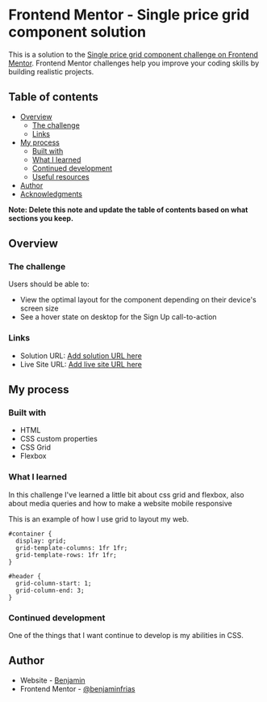 # Frontend Mentor - Single price grid component solution

This is a solution to the [Single price grid component challenge on Frontend Mentor](https://www.frontendmentor.io/challenges/single-price-grid-component-5ce41129d0ff452fec5abbbc). Frontend Mentor challenges help you improve your coding skills by building realistic projects. 

## Table of contents

- [Overview](#overview)
  - [The challenge](#the-challenge)
  - [Links](#links)
- [My process](#my-process)
  - [Built with](#built-with)
  - [What I learned](#what-i-learned)
  - [Continued development](#continued-development)
  - [Useful resources](#useful-resources)
- [Author](#author)
- [Acknowledgments](#acknowledgments)

**Note: Delete this note and update the table of contents based on what sections you keep.**

## Overview

### The challenge

Users should be able to:

- View the optimal layout for the component depending on their device's screen size
- See a hover state on desktop for the Sign Up call-to-action


### Links

- Solution URL: [Add solution URL here](https://your-solution-url.com)
- Live Site URL: [Add live site URL here](https://your-live-site-url.com)

## My process

### Built with

- HTML
- CSS custom properties
- CSS Grid
- Flexbox

### What I learned

In this challenge I've learned a little bit about css grid and flexbox, also about media queries and how to make a website mobile responsive

This is an example of how I use grid to layout my web.
```
#container {
  display: grid;
  grid-template-columns: 1fr 1fr;
  grid-template-rows: 1fr 1fr;
}
```
```
#header {
  grid-column-start: 1;
  grid-column-end: 3;
}
```

### Continued development

One of the things that I want continue to develop is my abilities in CSS.


## Author

- Website - [Benjamin](https://www.your-site.com)
- Frontend Mentor - [@benjaminfrias](https://www.frontendmentor.io/profile/benjaminfrias)

